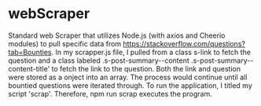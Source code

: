 # webScraper
Standard web Scraper that utilizes Node.js (with axios and Cheerio modules) to pull specific data from https://stackoverflow.com/questions?tab=Bounties.  In my scrapper.js file, I pulled from a class s-link to fetch the question and a class labeled .s-post-summary--content .s-post-summary--content-title' to fetch the link to the question. Both the link and question were stored as a onject into an array. The process would continue until all bountied questions were iterated through. To run the application, I titled my script 'scrap'. Therefore, npm run scrap executes the program.
